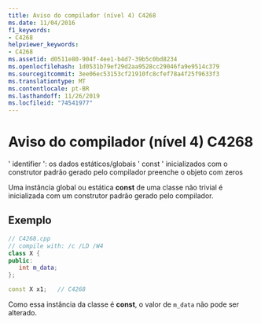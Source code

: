 ```yaml
---
title: Aviso do compilador (nível 4) C4268
ms.date: 11/04/2016
f1_keywords:
- C4268
helpviewer_keywords:
- C4268
ms.assetid: d0511e80-904f-4ee1-b4d7-39b5c0bd8234
ms.openlocfilehash: 1d0531b79ef29d2aa9528cc29046fa9e9514c379
ms.sourcegitcommit: 3ee06ec53153cf21910fc8cfef78a4f25f9633f3
ms.translationtype: MT
ms.contentlocale: pt-BR
ms.lasthandoff: 11/26/2019
ms.locfileid: "74541977"
---
```

# <a name="compiler-warning-level-4-c4268"></a>Aviso do compilador (nível 4) C4268

' identifier ': os dados estáticos/globais ' const ' inicializados com o construtor padrão gerado pelo compilador preenche o objeto com zeros

Uma instância global ou estática **const** de uma classe não trivial é inicializada com um construtor padrão gerado pelo compilador.

## <a name="example"></a>Exemplo

```cpp
// C4268.cpp
// compile with: /c /LD /W4
class X {
public:
   int m_data;
};

const X x1;   // C4268
```

Como essa instância da classe é **const**, o valor de `m_data` não pode ser alterado.
